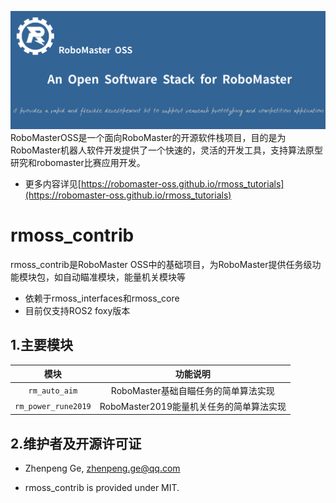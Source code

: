 ![](rmoss_bg.png)
RoboMasterOSS是一个面向RoboMaster的开源软件栈项目，目的是为RoboMaster机器人软件开发提供了一个快速的，灵活的开发工具，支持算法原型研究和robomaster比赛应用开发。

* 更多内容详见[https://robomaster-oss.github.io/rmoss_tutorials](https://robomaster-oss.github.io/rmoss_tutorials)

# rmoss_contrib

rmoss_contrib是RoboMaster OSS中的基础项目，为RoboMaster提供任务级功能模块包，如自动瞄准模块，能量机关模块等

* 依赖于rmoss_interfaces和rmoss_core
* 目前仅支持ROS2 foxy版本

## 1.主要模块

|        模块         |                 功能说明                 |
| :-----------------: | :--------------------------------------: |
|    `rm_auto_aim`    |   RoboMaster基础自瞄任务的简单算法实现   |
| `rm_power_rune2019` | RoboMaster2019能量机关任务的简单算法实现 |

## 2.维护者及开源许可证

* Zhenpeng Ge,  zhenpeng.ge@qq.com

* rmoss_contrib is provided under MIT.

